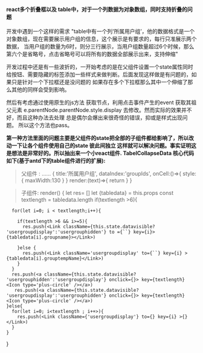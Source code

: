 #### react多个折叠框以及 table中，对于一个列数据为对象数组，同时支持折叠的问题

开发中遇到一个这样的需求 "table中有一个列‘所属用户组’，他的数据格式是一个对象数组，现在需要展示用户组的信息，这个展示是有要求的，每行只准展示两个数据， 当用户组的数量为6时，则分三行展示，当用户组数量超过6个时候，那么第六个是省略号，点击省略号可以将所有的数据全部展示出来，支持伸缩"

开发过程中还是有一些波折的，一开始考虑的是在父组件设置一个state属性同时给按钮、需要隐藏的标签添加一些样式来做判断。后面发现这样做是有问题的，如果只是针对一个下拉框还是没问题的 如果存在多个下拉框那么其中一个伸缩了那么其他的同样会受到影响。

然后有考虑通过使用原生的js方法 获取节点，利用点击事件产生的event 获取其祖父元素 e.parentNode.parentNode.style.display   去修改。然而实际的效果并不好，而且这种办法去处理 总是偶尔会爆出来很奇怪的错误，抑或是样式出现问题。 所以这个方法也pass。

**第一种方法里面的问题主要是父组件的state把全部的子组件都给影响了，所以改动一下让各个组件使用自己的state 彼此间独立 这样就可以解决问题。事实证明这是想法是非常好的。所以抽出来一个小react组件. TabelCollapseData
核心代码如下(基于antd下的table组件进行的扩展):**
> 父组件 :
...... {
    title:'所属用户组',
    dataIndex:'groupIds',
    onCell:()=>{
      style:{
        maxWidth:130
      }
    }
    render:(text)=>{
      return <TableCollapseData tabledata={text}>
    }
}

> 子组件:
  render() {
    let res= []
    let {tabledata} = this.props
    const textlength = tabledata.length
    if(textlength >6){

      for(let i=0; i < textlength;i++){

        if(textlength >6 && i>=5){
          res.push(<Link className={this.state.datavisible? 'usergroupdisplay':'usergrouphidden'} to ={``} key={i}>{tabledata[i].groupname}></Link>)
          
        }else {
          res.push(<Link className='usergroupdisplay' to={``} key={i} >{tabledata[i].grouptempName}</Link>)
        }
      }
      res.push(<a className={this.state.datavisible? 'usergrouphidden':'usergroupdisplay'} onclick={}> key={textlength}<Icon type='plus-circle' /></a>)
       res.push(<a className={this.state.datavisible? 'usergroupdisplay':'usergrouphidden'} onclick={}> key={textlength}<Icon type='plus-circle' /></a>)
    }else{
      for(let i=0; i<textlength ; i++>){
        res.push(<Link className={'usergroupdisplay'} to={} key={i} >{} </Link>)
      }
    }
  }
  